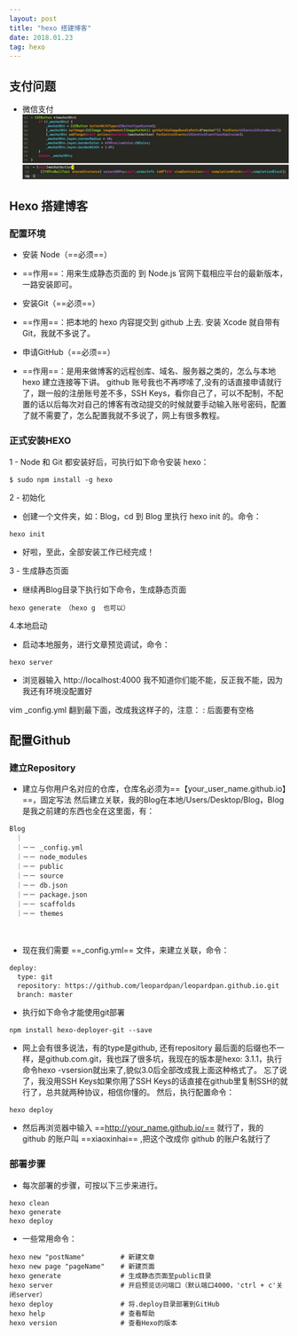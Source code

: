 ```yaml
---
layout: post
title: "hexo 搭建博客"
date: 2018.01.23
tag: hexo
---
```


## 支付问题
- 微信支付
![](media/15166763998887/15166764452163.jpg)
![](media/15166763998887/15166764644716.jpg)

<!--- [iOS_抓娃娃SDK使用文档10.1](media/15166763998887/iOS_%E6%8A%93%E5%A8%83%E5%A8%83SDK%E4%BD%BF%E7%94%A8%E6%96%87%E6%A1%A310.1.pdf)-->

## Hexo 搭建博客

### 配置环境

- 安装 Node（==必须==）

 - ==作用==：用来生成静态页面的 到 Node.js 官网下载相应平台的最新版本，一路安装即可。

- 安装Git（==必须==）

 - ==作用==：把本地的 hexo 内容提交到 github 上去. 安装 Xcode 就自带有 Git，我就不多说了。

- 申请GitHub（==必须==）

 - ==作用==：是用来做博客的远程创库、域名、服务器之类的，怎么与本地 hexo 建立连接等下讲。 github 账号我也不再啰嗦了,没有的话直接申请就行了，跟一般的注册账号差不多，SSH Keys，看你自己了，可以不配制，不配置的话以后每次对自己的博客有改动提交的时候就要手动输入账号密码，配置了就不需要了，怎么配置我就不多说了，网上有很多教程。

<!-- more -->

### 正式安装HEXO　

1 - Node 和 Git 都安装好后，可执行如下命令安装 hexo：

```
$ sudo npm install -g hexo
```
2 - 初始化

 - 创建一个文件夹，如：Blog，cd 到 Blog 里执行 hexo init 的。命令：

```
hexo init
```
 - 好啦，至此，全部安装工作已经完成！

3 - 生成静态页面

 - 继续再Blog目录下执行如下命令，生成静态页面

```
hexo generate （hexo g  也可以）   
```

4.本地启动

- 启动本地服务，进行文章预览调试，命令：

```
hexo server   
```
- 浏览器输入 http://localhost:4000 我不知道你们能不能，反正我不能，因为我还有环境没配置好

vim _config.yml
翻到最下面，改成我这样子的，注意： : 后面要有空格

## 配置Github
### 建立Repository

- 建立与你用户名对应的仓库，仓库名必须为==【your_user_name.github.io】==，固定写法 然后建立关联，我的Blog在本地/Users/Desktop/Blog，Blog是我之前建的东西也全在这里面，有：

```
Blog 
　｜ 
　｜－－ _config.yml 
　｜－－ node_modules 
　｜－－ public 
　｜－－ source 
　｜－－ db.json	
　｜－－ package.json 
　｜－－ scaffolds 
　｜－－ themes 
```
　　　　　　 　　　
- 现在我们需要 ==_config.yml== 文件，来建立关联，命令：

```
deploy:
  type: git
  repository: https://github.com/leopardpan/leopardpan.github.io.git
  branch: master
```
- 执行如下命令才能使用git部署

```
npm install hexo-deployer-git --save
```

- 网上会有很多说法，有的type是github, 还有repository 最后面的后缀也不一样，是github.com.git，我也踩了很多坑，我现在的版本是hexo: 3.1.1，执行命令hexo -vsersion就出来了,貌似3.0后全部改成我上面这种格式了。 忘了说了，我没用SSH Keys如果你用了SSH Keys的话直接在github里复制SSH的就行了，总共就两种协议，相信你懂的。 然后，执行配置命令：

```
hexo deploy
```

- 然后再浏览器中输入 ==http://your_name.github.io/== 就行了，我的 github 的账户叫 ==xiaoxinhai== ,把这个改成你 github 的账户名就行了

### 部署步骤

- 每次部署的步骤，可按以下三步来进行。

```
hexo clean
hexo generate
hexo deploy
```

- 一些常用命令：

```
hexo new "postName"         # 新建文章
hexo new page "pageName"    # 新建页面
hexo generate               # 生成静态页面至public目录
hexo server                 # 开启预览访问端口（默认端口4000，'ctrl + c'关闭server）
hexo deploy                 # 将.deploy目录部署到GitHub
hexo help                   # 查看帮助
hexo version                # 查看Hexo的版本
```

